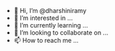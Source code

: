 - 👋 Hi, I’m @dharshiniramy
- 👀 I’m interested in ...
- 🌱 I’m currently learning ...
- 💞️ I’m looking to collaborate on ...
- 📫 How to reach me ...

<!---
dharshiniramy/dharshiniramy is a ✨ special ✨ repository because its `README.md` (this file) appears on your GitHub profile.
You can click the Preview link to take a look at your changes.
--->
